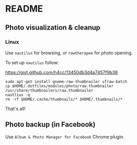 # README

## Photo visualization & cleanup

### Linux

Use `nautilus` for browsing, or `rawtherapee` for photo opening.

To set up `nautilus` follow: 

https://gist.github.com/h4cc/13450db3d4a7457f9b38

```
sudo apt-get install gnome-raw-thumbnailer ufraw-batch
cp $HOME/.dotfiles/modules/photo/raw.thumbnailer /usr/share/thumbnailers/raw.thumbnailer
nautlius -q
rm -rf $HOME/.cache/thumbnails/* $HOME/.thumbnails/*
```

That's all!

## Photo backup (in Facebook)

Use `Album & Photo Manager for Facebook` Chrome plugin.
